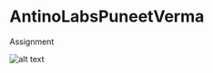 # AntinoLabsPuneetVerma
 Assignment

![alt text](https://drive.google.com/file/d/1Kuoxjo8J6tZIxtky7jBH7y7Xk9W3slcL/view?usp=sharing)
